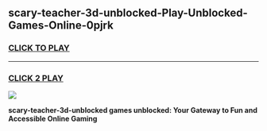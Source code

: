
## scary-teacher-3d-unblocked-Play-Unblocked-Games-Online-0pjrk
<h3>
<a href="https://premium76.site?title=scary-teacher-3d-unblocked&ref=25A">CLICK TO PLAY</a></h3>
<hr>

<h3>
<a href="https://premium76.site?title=scary-teacher-3d-unblocked&ref=25A">CLICK 2 PLAY</a>
  
</h3>

<a href="https://premium76.site?title=scary-teacher-3d-unblocked&ref=25A"><img src="https://clearcache.store/games.png"></a>


**scary-teacher-3d-unblocked games unblocked: Your Gateway to Fun and Accessible Online Gaming**
